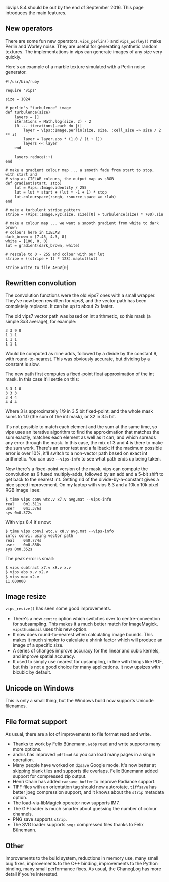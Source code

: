 libvips 8.4 should be out by the end of September 2016. This page introduces the main features. 

## New operators

There are some fun new operators. `vips_perlin()` and `vips_worley()`
make Perlin and Worley noise. They are useful for generating
synthetic random textures. The implementations in vips can generate images of
any size very quickly. 

Here's an example of a marble texture simulated with a Perlin noise generator.

```
#!/usr/bin/ruby

require 'vips'

size = 1024

# perlin's "turbulence" image
def turbulence(size)
    layers = []
    iterations = Math.log(size, 2) - 2
    (0 ... iterations).each do |i|
        layer = Vips::Image.perlin(size, size, :cell_size => size / 2 ** i)
        layer = layer.abs * (1.0 / (i + 1))
        layers << layer
    end

    layers.reduce(:+) 
end

# make a gradient colour map ... a smooth fade from start to stop, with start and
# stop as CIELAB colours, the output map as sRGB
def gradient(start, stop)
    lut = Vips::Image.identity / 255
    lut = lut * start + (lut * -1 + 1) * stop
    lut.colourspace(:srgb, :source_space => :lab)
end

# make a turbulent stripe pattern
stripe = (Vips::Image.xyz(size, size)[0] + turbulence(size) * 700).sin

# make a colour map ... we want a smooth gradient from white to dark brown
# colours here in CIELAB
dark_brown = [7.45, 4.3, 8]
white = [100, 0, 0]
lut = gradient(dark_brown, white)

# rescale to 0 - 255 and colour with our lut
stripe = ((stripe + 1) * 128).maplut(lut)

stripe.write_to_file ARGV[0]
```

## Rewritten convolution

The convolution functions were the old vips7 ones with a small
wrapper. They've now been rewritten for vips8, and the vector path has
been completely replaced. It can be up to about 2x faster.

The old vips7 vector path was based on int arithmetic, so this mask
(a simple 3x3 average), for example:

```
3 3 9 0
1 1 1
1 1 1
1 1 1
```

Would be computed as nine adds, followed by a divide by the constant 9,
with round-to-nearest. This was obviously accurate, but dividing
by a constant is slow.

The new path first computes a fixed-point float approximation of the
int mask. In this case it'll settle on this:

```
3 3 1 0
3 3 3 
3 4 4 
4 4 4 
```

Where 3 is approximately 1/9 in 3.5 bit fixed-point, and the whole
mask sums to 1.0 (the sum of the int mask), or 32 in 3.5 bit. 

It's not possible to match each element and the sum at the same time,
so vips uses an iterative algorithm to find the approximation that
matches the sum exactly, matches each element as well as it can, and
which spreads any error through the mask. In this case, the mix of 3 and 4
is there to make the sum work. There's an error test and a fallback:
if the maximum possible error is over 10%, it'll switch to a non-vector
path based on exact int arithmetic. You can use `--vips-info` to see
what path ends up being taken.

Now there's a fixed-point version of the mask, vips can compute the
convolution as 9 fused multiply-adds, followed by an add and a 5-bit shift
to get back to the nearest int. Getting rid of the divide-by-a-constant
gives a nice speed improvement. On my laptop with vips 8.3 and a 10k x 10k
pixel RGB image I see:

```
$ time vips conv wtc.v x7.v avg.mat --vips-info
real	0m1.311s
user	0m1.376s
sys	0m0.372s
```

With vips 8.4 it's now:

```
$ time vips convi wtc.v x8.v avg.mat --vips-info
info: convi: using vector path
real	0m0.774s
user	0m0.888s
sys	0m0.352s

```

The peak error is small:

```
$ vips subtract x7.v x8.v x.v
$ vips abs x.v x2.v
$ vips max x2.v
11.000000
```

## Image resize

`vips_resize()` has seen some good improvements. 

* There's a new `centre` option which switches over to centre-convention for
  subsampling. This makes it a much better match for ImageMagick.
  `vipsthumbnail` uses this new option. 
* It now does round-to-nearest when calculating image bounds. This makes it
  much simpler to calculate a shrink factor which will produce an image of a
  specific size.
* A series of changes improve accuracy for the linear and cubic kernels, and
  improve spatial accuracy.
* It used to simply use nearest for upsampling, in line with things like PDF,
  but this is not a good choice for many applications. It now upsizes with
  bicubic by default. 

## Unicode on Windows

This is only a small thing, but the Windows build now supports Unicode
filenames. 

## File format support

As usual, there are a lot of improvements to file format read and write. 

* Thanks to work by Felix Bünemann, `webp` read and write supports many more 
  options.
* andris has improved `pdfload` so you can load many pages in a single 
  operation.
* Many people have worked on `dzsave` Google mode. It's now better at 
  skipping blank tiles and supports tile overlaps. Felix Bünemann added 
  support for compressed zip output. 
* Henri Chain has added `radsave_buffer` to improve Radiance support.
* TIFF files with an orientation tag should now autorotate, `tiffsave` 
  has better jpeg compression support, and it knows about the `strip` 
  metadata option.
* The load-via-libMagick operator now supports IM7.
* The GIF loader is much smarter about guessing the number of colour channels.
* PNG save supports `strip`.
* The SVG loader supports `svgz` compressed files thanks to Felix Bünemann.

## Other

Improvements to the build system, reductions in memory use, many small
bug fixes, improvements to the C++ binding, improvements to the Python binding, 
many small performance fixes. As usual, the ChanegLog has more detail if 
you're interested.
